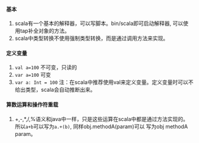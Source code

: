 

#### 基本
1. scala有一个基本的解释器，可以写脚本。bin/scala即可启动解释器, 可以使用tap补全对象的方法。
2. scala中类型转换不使用强制类型转换，而是通过调用方法来实现。

#### 定义变量
1. `val a=100` 不可变，只读的
2. `var a=100` 可变
3. `var a: Int = 100`
注：在scala中推荐使用val来定义变量。定义变量时可以不给出类型，scala会自动推断出来。

#### 算数运算和操作符重载
1. +,-,*,/,%语义和java中一样，只是这些运算在scala中都是通过方法实现的。所以`a+b`可以写为`a.+(b)`, 同样obj.methodA(param)可以
写为obj methodA param。





